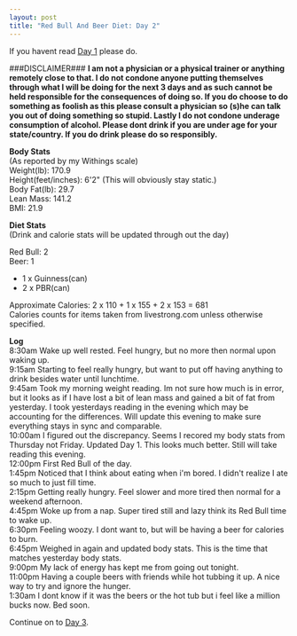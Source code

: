 ```yaml
---
layout: post
title: "Red Bull And Beer Diet: Day 2"
---
```


If you havent read [Day 1](http://danielmcgraw.com/2010/12/10/red-bull-and-beer-diet-day-1/) please do.

###DISCLAIMER###
**I am not a physician or a physical trainer or anything remotely close to that. I do not condone anyone putting themselves through what I will be doing for the next 3 days and as such cannot be held responsible for the consequences of doing so. If you do choose to do something as foolish as this please consult a physician so (s)he can talk you out of doing something so stupid. Lastly I do not condone underage consumption of alcohol. Please dont drink if you are under age for your state/country. If you do drink please do so responsibly.**

**Body Stats**  
(As reported by my Withings scale)  
Weight(lb): 170.9  
Height(feet/inches): 6'2" (This will obviously stay static.)  
Body Fat(lb): 29.7  
Lean Mass: 141.2  
BMI: 21.9  

**Diet Stats**  
(Drink and calorie stats will be updated through out the day)

Red Bull: 2  
Beer: 1  
- 1 x Guinness(can)  
- 2 x PBR(can)  

Approximate Calories: 2 x 110 + 1 x 155 + 2 x 153 = 681  
Calories counts for items taken from livestrong.com unless otherwise specified.

**Log**  
8:30am Wake up well rested. Feel hungry, but no more then normal upon waking up.  
9:15am Starting to feel really hungry, but want to put off having anything to drink besides water until lunchtime.  
9:45am Took my morning weight reading. Im not sure how much is in error, but it looks as if I have lost a bit of lean mass and gained a bit of fat from yesterday. I took yesterdays reading in the evening which may be accounting for the differences. Will update this evening to make sure everything stays in sync and comparable.  
10:00am I figured out the discrepancy. Seems I recored my body stats from Thursday not Friday. Updated Day 1. This looks much better. Still will take reading this evening.  
12:00pm First Red Bull of the day.  
1:45pm Noticed that I think about eating when i'm bored. I didn't realize I ate so much to just fill time.  
2:15pm Getting really hungry. Feel slower and more tired then normal for a weekend afternoon.  
4:45pm Woke up from a nap. Super tired still and lazy think its Red Bull time to wake up.  
6:30pm Feeling woozy. I dont want to, but will be having a beer for calories to burn.  
6:45pm Weighed in again and updated body stats. This is the time that matches yesterday body stats.  
9:00pm My lack of energy has kept me from going out tonight.  
11:00pm Having a couple beers with friends while hot tubbing it up. A nice way to try and ignore the hunger.  
1:30am I dont know if it was the beers or the hot tub but i feel like a million bucks now. Bed soon.  

Continue on to [Day 3](http://danielmcgraw.com/2010/12/12/red-bull-and-beer-diet-day-3/).